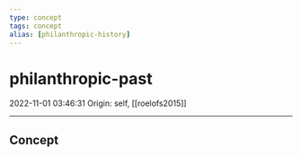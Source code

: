```yaml
---
type: concept
tags: concept
alias: [philanthropic-history]
---
```


# philanthropic-past

2022-11-01 03:46:31
Origin: self, [[roelofs2015]]

---

## Concept
